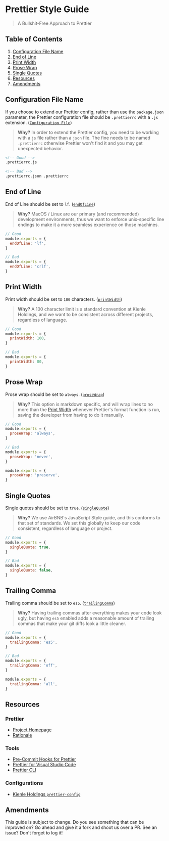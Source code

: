 # Prettier Style Guide

> A Bullshit-Free Approach to Prettier

## Table of Contents

1. [Configuration File Name](#configuration-file-name)
1. [End of Line](#end-of-line)
1. [Print Width](#print-width)
1. [Prose Wrap](#prose-wrap)
1. [Single Quotes](#single-quotes)
1. [Resources](#resources)
1. [Amendments](#amendments)

## Configuration File Name

If you choose to extend our Prettier config, rather than use the `package.json` parameter, the
Prettier configuration file should be `.prettierrc` with a `.js` extension.
([`Configuration File`](https://prettier.io/docs/en/configuration.html))

> **Why?** In order to extend the Prettier config, you need to be working with a `js` file rather
> than a `json` file. The fine needs to be named `.prettierrc` otherwise Prettier won't find it and
> you may get unexpected behavior.

<!-- prettier-ignore-start -->
```markdown
<!-- Good -->
.prettierrc.js

<!-- Bad -->
.prettierrc.json .prettierrc
```
<!-- prettier-ignore-end -->

## End of Line

End of Line should be set to `lf`.
([`endOfLine`](https://prettier.io/docs/en/options.html#end-of-line))

> **Why?** MacOS / Linux are our primary (and recommended) development environments, thus we want to
> enforce unix-specific line endings to make it a more seamless experience on those machines.

<!-- prettier-ignore-start -->
```javascript
// Good
module.exports = {
  endOfLine: 'lf',
}

// Bad
module.exports = {
  endOfLine: 'crlf',
}
```
<!-- prettier-ignore-end -->

## Print Width

Print width should be set to `100` characters.
([`printWidth`](https://prettier.io/docs/en/options.html#print-width))

> **Why?** A 100 character limit is a standard convention at Kienle Holdings, and we want to be
> consistent across different projects, regardless of language.

<!-- prettier-ignore-start -->
```javascript
// Good
module.exports = {
  printWidth: 100,
}

// Bad
module.exports = {
  printWidth: 80,
}
```
<!-- prettier-ignore-end -->

## Prose Wrap

Prose wrap should be set to `always`.
([`proseWrap`](https://prettier.io/docs/en/options.html#prose-wrap))

> **Why?** This option is markdown specific, and will wrap lines to no more than the
> [Print Width](#print-width) whenever Prettier's format function is run, saving the developer from
> having to do it manually.

<!-- prettier-ignore-start -->
```javascript
// Good
module.exports = {
  proseWrap: 'always',
}

// Bad
module.exports = {
  proseWrap: 'never',
}

module.exports = {
  proseWrap: 'preserve',
}
```
<!-- prettier-ignore-end -->

## Single Quotes

Single quotes should be set to `true`.
([`singleQuote`](https://prettier.io/docs/en/options.html#quotes))

> **Why?** We use AirBNB's JavaScript Style guide, and this conforms to that set of standards. We
> set this globally to keep our code consistent, regardless of language or project.

<!-- prettier-ignore-start -->
```javascript
// Good
module.exports = {
  singleQuote: true,
}

// Bad
module.exports = {
  singleQuote: false,
}
```
<!-- prettier-ignore-end -->

## Trailing Comma

Trailing comma should be set to `es5`.
([`trailingComma`](https://prettier.io/docs/en/options.html#trailing-commas))

> **Why?** Having trailing commas after everything makes your code look ugly, but having `es5`
> enabled adds a reasonable amount of trailing commas that make your git diffs look a little
> cleaner.

<!-- prettier-ignore-start -->
```javascript
// Good
module.exports = {
  trailingComma: 'es5',
}

// Bad
module.exports = {
  trailingComma: 'off',
}

module.exports = {
  trailingComma: 'all',
}
```
<!-- prettier-ignore-end -->

## Resources

### Prettier

- [Project Homepage](https://prettier.io)
- [Rationale](https://prettier.io/docs/en/rationale.html)

### Tools

- [Pre-Commit Hooks for Prettier](https://prettier.io/docs/en/precommit.html)
- [Prettier for Visual Studio Code](https://marketplace.visualstudio.com/items?itemName=esbenp.prettier-vscode)
- [Prettier CLI](https://prettier.io/docs/en/cli.html)

### Configurations

- [Kienle Holdings `prettier-config`](https://github.com/kienleholdings/styleguides/tree/master/packages/prettier-config)

## Amendments

This guide is subject to change. Do you see something that can be improved on? Go ahead and give it
a fork and shoot us over a PR. See an issue? Don't forget to log it!
